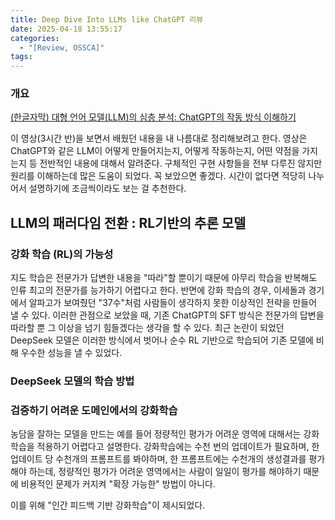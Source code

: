 ```yaml
---
title: Deep Dive Into LLMs like ChatGPT 리뷰
date: 2025-04-18 13:55:17
categories:
  - "[Review, OSSCA]"
tags:
---
```

### 개요
[(한글자막) 대형 언어 모델(LLM)의 심층 분석: ChatGPT의 작동 방식 이해하기](https://www.youtube.com/watch?v=6PTCwRRUHjE&t=10430s)

이 영상(3시간 반)을 보면서 배웠던 내용을 내 나름대로 정리해보려고 한다.
영상은 ChatGPT와 같은 LLM이 어떻게 만들어지는지, 어떻게 작동하는지, 어떤 약점을 가지는지 등 전반적인 내용에 대해서 알려준다. 
구체적인 구현 사항들을 전부 다루진 않지만 원리를 이해하는데 많은 도움이 되었다. 꼭 보았으면 좋겠다. 시간이 없다면 적당히 나누어서 설명하기에 조금씩이라도 보는 걸 추천한다.


## LLM의 패러다임 전환 : RL기반의 추론 모델

### 강화 학습 (RL)의 가능성
지도 학습은 전문가가 답변한 내용을 "따라"할 뿐이기 때문에 아무리 학습을 반복해도 인류 최고의 전문가를 능가하기 어렵다고 한다. 반면에
강화 학습의 경우, 이세돌과 경기에서 알파고가 보여줬던 "37수"처럼 사람들이 생각하지 못한 이상적인 전략을 만들어 낼 수 있다. 이러한 관점으로 보았을 때,
기존 ChatGPT의 SFT 방식은 전문가의 답변을 따라할 뿐 그 이상을 넘기 힘들겠다는 생각을 할 수 있다. 최근 논란이 되었던 DeepSeek 모델은
이러한 방식에서 벗어나 순수 RL 기반으로 학습되어 기존 모델에 비해 우수한 성능을 낼 수 있었다.

### DeepSeek 모델의 학습 방법


### 검증하기 어려운 도메인에서의 강화학습
농담을 잘하는 모델을 만드는 예를 들어 정량적인 평가가 어려운 영역에 대해서는 강화학습을 적용하기 어렵다고 설명한다.
강화학습에는 수천 번의 업데이트가 필요하며, 한 업데이트 당 수천개의 프롬프트를 봐야하며, 한 프롬프트에는 수천개의 생성결과를 평가해야 하는데,
정량적인 평가가 어려운 영역에서는 사람이 일일이 평가를 해야하기 때문에 비용적인 문제가 커지켜 "확장 가능한" 방법이 아니다.

이를 위해 "인간 피드백 기반 강화학습"이 제시되었다.  

